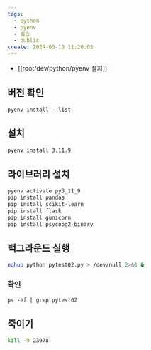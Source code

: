 ```yaml
---
tags:
  - python
  - pyenv
  - 실습
  - public
create: 2024-05-13 11:20:05
---
```


- [[root/dev/python/pyenv 설치]]

## 버전 확인

```
pyenv install --list
```

## 설치

```sh
pyenv install 3.11.9
```

## 라이브러리 설치
```sh
pyenv activate py3_11_9
pip install pandas
pip install scikit-learn
pip install flask
pip install gunicorn
pip install psycopg2-binary
```

## 백그라운드 실행
```sh
nohup python pytest02.py > /dev/null 2>&1 &
```

### 확인
```ps
ps -ef | grep pytest02
```

## 죽이기

```sh
kill -9 23978
```